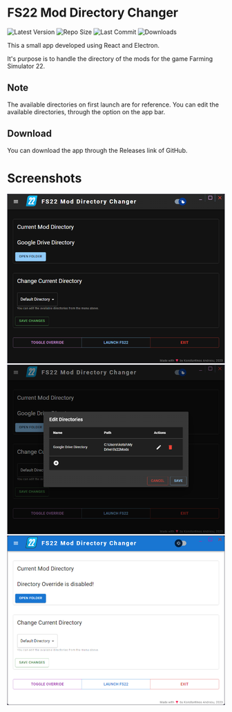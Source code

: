 # FS22 Mod Directory Changer

![Latest Version][lastVersion-shield] ![Repo Size][size-shield] ![Last Commit][lastCommit-shield] ![Downloads][downloads-shield]

This a small app developed using React and Electron.

It's purpose is to handle the directory of the mods for the game Farming Simulator 22.

## Note
The available directories on first launch are for reference.
You can edit the available directories, through the option on the app bar.

## Download
You can download the app through the Releases link of GitHub.

# Screenshots
![Alt text](/screenshots/screen1.png?raw=true "Screenshot 1")
![Alt text](/screenshots/screen2.png?raw=true "Screenshot 2")
![Alt text](/screenshots/screen3.png?raw=true "Screenshot 3")

[lastVersion-shield]: https://img.shields.io/github/package-json/v/kotsiossp97/fs22-mod-directory-changer?style=for-the-badge
[lastCommit-shield]: https://img.shields.io/github/last-commit/kotsiossp97/fs22-mod-directory-changer?style=for-the-badge
[size-shield]: https://img.shields.io/github/languages/code-size/kotsiossp97/fs22-mod-directory-changer?style=for-the-badge
[downloads-shield]: https://img.shields.io/github/downloads/kotsiossp97/fs22-mod-directory-changer/total?style=for-the-badge
